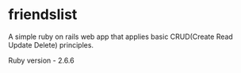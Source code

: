 # friendslist
A simple ruby on rails web app that applies basic CRUD(Create Read Update Delete) principles.

Ruby version - 2.6.6

